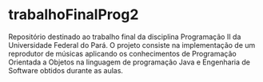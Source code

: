 # trabalhoFinalProg2
Repositório destinado ao trabalho final da disciplina Programação II da Universidade Federal do Pará. O projeto consiste na implementação de um reprodutor de músicas aplicando os conhecimentos de Programação Orientada a Objetos na linguagem de programação Java e Engenharia de Software obtidos durante as aulas.
